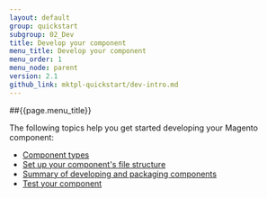 ```yaml
---
layout: default
group: quickstart
subgroup: 02_Dev
title: Develop your component
menu_title: Develop your component
menu_order: 1
menu_node: parent
version: 2.1
github_link: mktpl-quickstart/dev-intro.md
---
```


##{{page.menu_title}}

The following topics help you get started developing your Magento component:

*	<a href="{{ site.gdeurl21 }}mktpl-quickstart/dev-modtypes.html">Component types</a>
*	<a href="{{ site.gdeurl21 }}mktpl-quickstart/dev-filesys.html">Set up your component's file structure</a>
*	<a href="{{ site.gdeurl21 }}mktpl-quickstart/dev-summary.html">Summary of developing and packaging components</a>
*	<a href="{{ site.gdeurl21 }}mktpl-quickstart/dev-test.html">Test your component</a>


